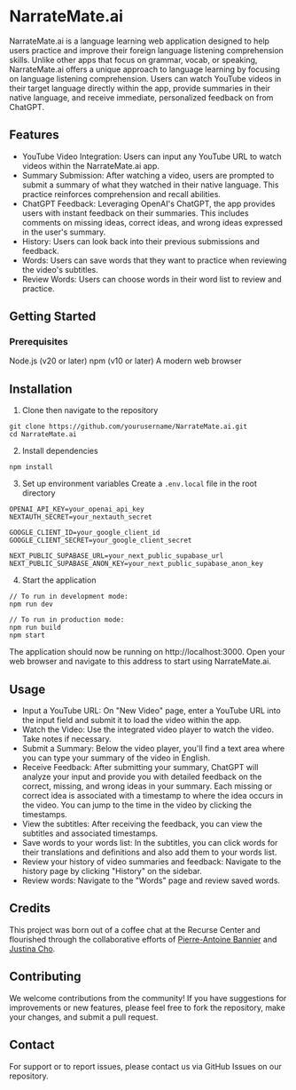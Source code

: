 # NarrateMate.ai
NarrateMate.ai is a language learning web application designed to help users practice and improve their foreign language listening comprehension skills. Unlike other apps that focus on grammar, vocab, or speaking, NarrateMate.ai offers a unique approach to language learning by focusing on language listening comprehension. Users can watch YouTube videos in their target language directly within the app, provide summaries in their native language, and receive immediate, personalized feedback on  from ChatGPT. 

## Features
- YouTube Video Integration: Users can input any YouTube URL to watch videos within the NarrateMate.ai app. 
- Summary Submission: After watching a video, users are prompted to submit a summary of what they watched in their native language. This practice reinforces comprehension and recall abilities.
- ChatGPT Feedback: Leveraging OpenAI's ChatGPT, the app provides users with instant feedback on their summaries. This includes comments on missing ideas, correct ideas, and wrong ideas expressed in the user's summary.
- History: Users can look back into their previous submissions and feedback.
- Words: Users can save words that they want to practice when reviewing the video's subtitles.
- Review Words: Users can choose words in their word list to review and practice.

## Getting Started
### Prerequisites
Node.js (v20 or later)
npm (v10 or later)
A modern web browser

## Installation
1. Clone then navigate to the repository
  ```
  git clone https://github.com/yourusername/NarrateMate.ai.git
  cd NarrateMate.ai
  ```

2. Install dependencies
```
npm install
```

3. Set up environment variables
Create a `.env.local` file in the root directory
```
OPENAI_API_KEY=your_openai_api_key
NEXTAUTH_SECRET=your_nextauth_secret

GOOGLE_CLIENT_ID=your_google_client_id
GOOGLE_CLIENT_SECRET=your_google_client_secret

NEXT_PUBLIC_SUPABASE_URL=your_next_public_supabase_url
NEXT_PUBLIC_SUPABASE_ANON_KEY=your_next_public_supabase_anon_key
```

4. Start the application
```
// To run in development mode:
npm run dev

// To run in production mode:
npm run build
npm start
```
The application should now be running on http://localhost:3000. Open your web browser and navigate to this address to start using NarrateMate.ai.

## Usage
- Input a YouTube URL: On "New Video" page, enter a YouTube URL into the input field and submit it to load the video within the app.
- Watch the Video: Use the integrated video player to watch the video. Take notes if necessary.
- Submit a Summary: Below the video player, you'll find a text area where you can type your summary of the video in English.
- Receive Feedback: After submitting your summary, ChatGPT will analyze your input and provide you with detailed feedback on the correct, missing, and wrong ideas in your summary. Each missing or correct idea is associated with a timestamp to where the idea occurs in the video. You can jump to the time in the video by clicking the timestamps.
- View the subtitles: After receiving the feedback, you can view the subtitles and associated timestamps.
- Save words to your words list: In the subtitles, you can click words for their translations and definitions and also add them to your words list.
- Review your history of video summaries and feedback: Navigate to the history page by clicking "History" on the sidebar.
- Review words: Navigate to the "Words" page and review saved words.

## Credits
This project was born out of a coffee chat at the Recurse Center and flourished through the collaborative efforts of [Pierre-Antoine Bannier](https://github.com/PABannier) and [Justina Cho](https://github.com/justcho5).

## Contributing
We welcome contributions from the community! If you have suggestions for improvements or new features, please feel free to fork the repository, make your changes, and submit a pull request.

## Contact
For support or to report issues, please contact us via GitHub Issues on our repository.
